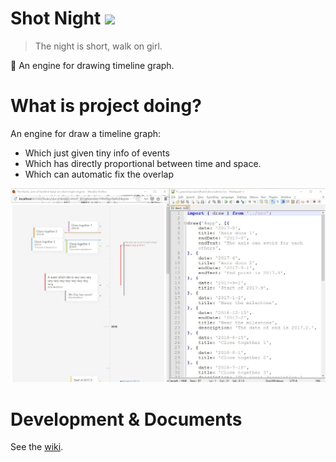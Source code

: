 # Shot Night <img src="https://api.travis-ci.org/FoXZilla/short-night.svg?branch=short-night-is-engine" />

> The night is short, walk on girl.

:deciduous_tree: An engine for drawing timeline graph.

# What is project doing?

An engine for draw a timeline graph:

- Which just given tiny info of events
- Which has directly proportional between time and space.
- Which can automatic fix the overlap

![](result-demo.jpg)

# Development & Documents

See the [wiki](https://github.com/FoXZilla/short-night/wiki).
